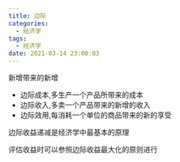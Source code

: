 ```yaml
---
title: 边际
categories:
  - 经济学
tags:
  - 经济学
date: 2021-03-14 23:00:03
---
```


新增带来的新增

- 边际成本,多生产一个产品所带来的成本
- 边际收入,多卖一个产品带来的新增的收入
- 边际效用,每消耗一个单位的商品带来的新的享受

边际收益递减是经济学中最基本的原理

评估收益时可以参照边际收益最大化的原则进行



<!--more-->